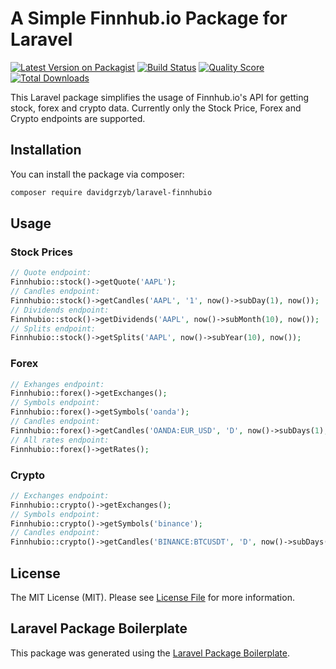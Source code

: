 # A Simple Finnhub.io Package for Laravel

[![Latest Version on Packagist](https://img.shields.io/packagist/v/davidgrzyb/laravel-finnhubio.svg?style=flat-square)](https://packagist.org/packages/davidgrzyb/laravel-finnhubio)
[![Build Status](https://img.shields.io/travis/davidgrzyb/laravel-finnhubio/master.svg?style=flat-square)](https://travis-ci.org/davidgrzyb/laravel-finnhubio)
[![Quality Score](https://img.shields.io/scrutinizer/g/davidgrzyb/laravel-finnhubio.svg?style=flat-square)](https://scrutinizer-ci.com/g/davidgrzyb/laravel-finnhubio)
[![Total Downloads](https://img.shields.io/packagist/dt/davidgrzyb/laravel-finnhubio.svg?style=flat-square)](https://packagist.org/packages/davidgrzyb/laravel-finnhubio)

This Laravel package simplifies the usage of Finnhub.io's API for getting stock, forex and crypto data. Currently only the Stock Price, Forex and Crypto endpoints are supported.

## Installation

You can install the package via composer:

```bash
composer require davidgrzyb/laravel-finnhubio
```

## Usage

### Stock Prices

``` php
// Quote endpoint:
Finnhubio::stock()->getQuote('AAPL');
// Candles endpoint:
Finnhubio::stock()->getCandles('AAPL', '1', now()->subDay(1), now());
// Dividends endpoint:
Finnhubio::stock()->getDividends('AAPL', now()->subMonth(10), now());
// Splits endpoint:
Finnhubio::stock()->getSplits('AAPL', now()->subYear(10), now());
```

### Forex

``` php
// Exhanges endpoint:
Finnhubio::forex()->getExchanges();
// Symbols endpoint:
Finnhubio::forex()->getSymbols('oanda');
// Candles endpoint:
Finnhubio::forex()->getCandles('OANDA:EUR_USD', 'D', now()->subDays(1), now());
// All rates endpoint:
Finnhubio::forex()->getRates();
```

### Crypto

``` php
// Exchanges endpoint:
Finnhubio::crypto()->getExchanges();
// Symbols endpoint:
Finnhubio::crypto()->getSymbols('binance');
// Candles endpoint:
Finnhubio::crypto()->getCandles('BINANCE:BTCUSDT', 'D', now()->subDays(1), now());
```

<!-- ### Testing

``` bash
composer test
``` -->

<!-- ### Changelog

Please see [CHANGELOG](CHANGELOG.md) for more information what has changed recently. -->

<!-- ## Contributing

Please see [CONTRIBUTING](CONTRIBUTING.md) for details. -->

<!-- ### Security

If you discover any security related issues, please email grzybdavid@gmail.com instead of using the issue tracker. -->

<!-- ## Credits

- [David Grzyb](https://github.com/davidgrzyb)
- [All Contributors](../../contributors) -->

## License

The MIT License (MIT). Please see [License File](LICENSE.md) for more information.

## Laravel Package Boilerplate

This package was generated using the [Laravel Package Boilerplate](https://laravelpackageboilerplate.com).